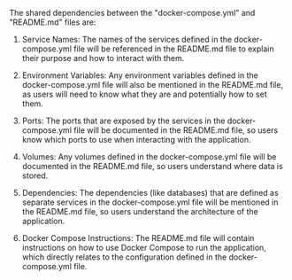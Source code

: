 The shared dependencies between the "docker-compose.yml" and "README.md" files are:

1. Service Names: The names of the services defined in the docker-compose.yml file will be referenced in the README.md file to explain their purpose and how to interact with them.

2. Environment Variables: Any environment variables defined in the docker-compose.yml file will also be mentioned in the README.md file, as users will need to know what they are and potentially how to set them.

3. Ports: The ports that are exposed by the services in the docker-compose.yml file will be documented in the README.md file, so users know which ports to use when interacting with the application.

4. Volumes: Any volumes defined in the docker-compose.yml file will be documented in the README.md file, so users understand where data is stored.

5. Dependencies: The dependencies (like databases) that are defined as separate services in the docker-compose.yml file will be mentioned in the README.md file, so users understand the architecture of the application.

6. Docker Compose Instructions: The README.md file will contain instructions on how to use Docker Compose to run the application, which directly relates to the configuration defined in the docker-compose.yml file.